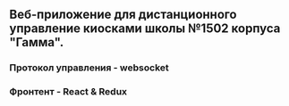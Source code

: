 ## Веб-приложение для дистанционного управление киосками школы №1502 корпуса "Гамма".

### Протокол управления - websocket

### Фронтент - React & Redux
